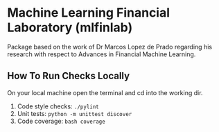 # Machine Learning Financial Laboratory (mlfinlab)
Package based on the work of Dr Marcos Lopez de Prado regarding his research with respect to Advances in Financial Machine Learning.

## How To Run Checks Locally
On your local machine open the terminal and cd into the working dir. 
1. Code style checks: ```./pylint```
2. Unit tests: ```python -m unittest discover```
3. Code coverage: ```bash coverage```
